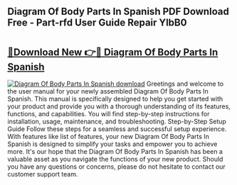 ## Diagram Of Body Parts In Spanish PDF Download Free - Part-rfd User Guide Repair YlbB0

# <h2><a href="http://dfs1b0.blite.top/?on=Diagram+Of+Body+Parts+In+Spanish">🔗Download New 👉🔴 Diagram Of Body Parts In Spanish</a></h2>

[![Diagram Of Body Parts In Spanish download](https://i.imgur.com/lujVjoI.png)](http://dfs1b0.blite.top/?on=Diagram+Of+Body+Parts+In+Spanish)
Greetings and welcome to the user manual for your newly assembled Diagram Of Body Parts In Spanish. This manual is specifically designed to help you get started with your product and provide you with a thorough understanding of its features, functions, and capabilities. You will find step-by-step instructions for installation, usage, maintenance, and troubleshooting. Step-by-Step Setup Guide Follow these steps for a seamless and successful setup experience. With features like list of features, your new Diagram Of Body Parts In Spanish is designed to simplify your tasks and empower you to achieve more. It's our hope that the Diagram Of Body Parts In Spanish has been a valuable asset as you navigate the functions of your new product. Should you have any questions or concerns, please do not hesitate to contact our customer support team.
